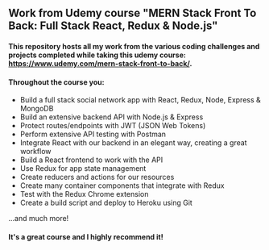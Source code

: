## Work from Udemy course "MERN Stack Front To Back: Full Stack React, Redux & Node.js"

#### This repository hosts all my work from the various coding challenges and projects completed while taking this udemy course: https://www.udemy.com/mern-stack-front-to-back/. 

#### Throughout the course you:

* Build a full stack social network app with React, Redux, Node, Express & MongoDB
* Build an extensive backend API with Node.js & Express
* Protect routes/endpoints with JWT (JSON Web Tokens)
* Perform extensive API testing with Postman
* Integrate React with our backend in an elegant way, creating a great workflow
* Build a React frontend to work with the API
* Use Redux for app state management
* Create reducers and actions for our resources
* Create many container components that integrate with Redux
* Test with the Redux Chrome extension
* Create a build script and deploy to Heroku using Git

...and much more!

#### It's a great course and I highly recommend it!